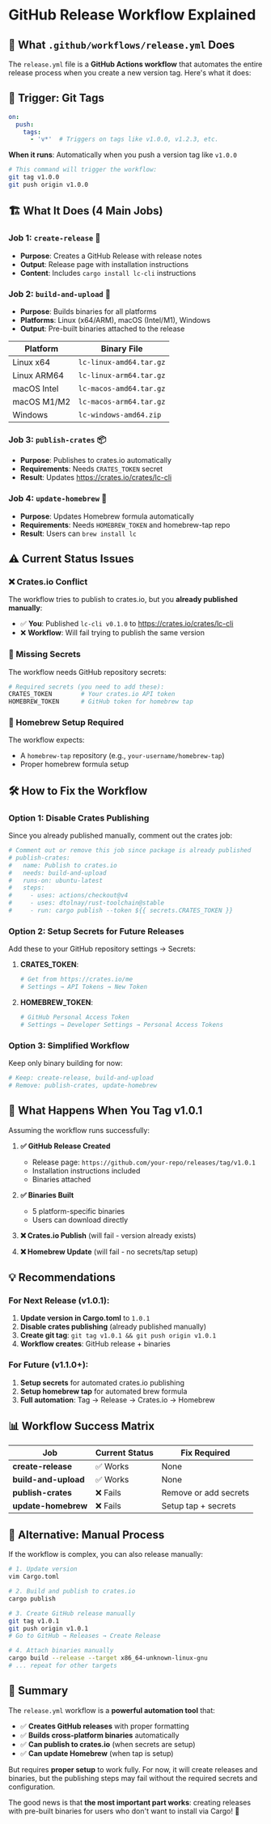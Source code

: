 # GitHub Release Workflow Explained

## 🤖 **What `.github/workflows/release.yml` Does**

The `release.yml` file is a **GitHub Actions workflow** that automates the entire release process when you create a new version tag. Here's what it does:

## 🚀 **Trigger: Git Tags**

```yaml
on:
  push:
    tags:
      - 'v*'  # Triggers on tags like v1.0.0, v1.2.3, etc.
```

**When it runs**: Automatically when you push a version tag like `v1.0.0`

```bash
# This command will trigger the workflow:
git tag v1.0.0
git push origin v1.0.0
```

## 🏗️ **What It Does (4 Main Jobs)**

### **Job 1: `create-release` 📝**
- **Purpose**: Creates a GitHub Release with release notes
- **Output**: Release page with installation instructions
- **Content**: Includes `cargo install lc-cli` instructions

### **Job 2: `build-and-upload` 🔧**  
- **Purpose**: Builds binaries for all platforms
- **Platforms**: Linux (x64/ARM), macOS (Intel/M1), Windows
- **Output**: Pre-built binaries attached to the release

| Platform | Binary File |
|----------|-------------|
| Linux x64 | `lc-linux-amd64.tar.gz` |
| Linux ARM64 | `lc-linux-arm64.tar.gz` |
| macOS Intel | `lc-macos-amd64.tar.gz` |
| macOS M1/M2 | `lc-macos-arm64.tar.gz` |
| Windows | `lc-windows-amd64.zip` |

### **Job 3: `publish-crates` 📦**
- **Purpose**: Publishes to crates.io automatically
- **Requirements**: Needs `CRATES_TOKEN` secret
- **Result**: Updates https://crates.io/crates/lc-cli

### **Job 4: `update-homebrew` 🍺**
- **Purpose**: Updates Homebrew formula automatically  
- **Requirements**: Needs `HOMEBREW_TOKEN` and homebrew-tap repo
- **Result**: Users can `brew install lc`

## ⚠️ **Current Status Issues**

### **❌ Crates.io Conflict**
The workflow tries to publish to crates.io, but you **already published manually**:
- ✅ **You**: Published `lc-cli v0.1.0` to https://crates.io/crates/lc-cli
- ❌ **Workflow**: Will fail trying to publish the same version

### **🔧 Missing Secrets**
The workflow needs GitHub repository secrets:

```bash
# Required secrets (you need to add these):
CRATES_TOKEN        # Your crates.io API token  
HOMEBREW_TOKEN      # GitHub token for homebrew tap
```

### **🍺 Homebrew Setup Required**
The workflow expects:
- A `homebrew-tap` repository (e.g., `your-username/homebrew-tap`)
- Proper homebrew formula setup

## 🛠️ **How to Fix the Workflow**

### **Option 1: Disable Crates Publishing**
Since you already published manually, comment out the crates job:

```yaml
# Comment out or remove this job since package is already published
# publish-crates:
#   name: Publish to crates.io
#   needs: build-and-upload  
#   runs-on: ubuntu-latest
#   steps:
#     - uses: actions/checkout@v4
#     - uses: dtolnay/rust-toolchain@stable
#     - run: cargo publish --token ${{ secrets.CRATES_TOKEN }}
```

### **Option 2: Setup Secrets for Future Releases**
Add these to your GitHub repository settings → Secrets:

1. **CRATES_TOKEN**: 
   ```bash
   # Get from https://crates.io/me
   # Settings → API Tokens → New Token
   ```

2. **HOMEBREW_TOKEN**:
   ```bash  
   # GitHub Personal Access Token
   # Settings → Developer Settings → Personal Access Tokens
   ```

### **Option 3: Simplified Workflow**
Keep only binary building for now:

```yaml
# Keep: create-release, build-and-upload
# Remove: publish-crates, update-homebrew  
```

## 🎯 **What Happens When You Tag v1.0.1**

Assuming the workflow runs successfully:

1. **✅ GitHub Release Created**
   - Release page: `https://github.com/your-repo/releases/tag/v1.0.1`
   - Installation instructions included
   - Binaries attached

2. **✅ Binaries Built**
   - 5 platform-specific binaries
   - Users can download directly

3. **❌ Crates.io Publish** (will fail - version already exists)
   
4. **❌ Homebrew Update** (will fail - no secrets/tap setup)

## 💡 **Recommendations**

### **For Next Release (v1.0.1)**:

1. **Update version in Cargo.toml** to `1.0.1`
2. **Disable crates publishing** (already published manually)  
3. **Create git tag**: `git tag v1.0.1 && git push origin v1.0.1`
4. **Workflow creates**: GitHub release + binaries

### **For Future (v1.1.0+)**:

1. **Setup secrets** for automated crates.io publishing
2. **Setup homebrew tap** for automated brew formula
3. **Full automation**: Tag → Release → Crates.io → Homebrew

## 📊 **Workflow Success Matrix**

| Job | Current Status | Fix Required |
|-----|----------------|-------------|
| **create-release** | ✅ Works | None |
| **build-and-upload** | ✅ Works | None |  
| **publish-crates** | ❌ Fails | Remove or add secrets |
| **update-homebrew** | ❌ Fails | Setup tap + secrets |

## 🔄 **Alternative: Manual Process**

If the workflow is complex, you can also release manually:

```bash
# 1. Update version
vim Cargo.toml

# 2. Build and publish to crates.io  
cargo publish

# 3. Create GitHub release manually
git tag v1.0.1
git push origin v1.0.1
# Go to GitHub → Releases → Create Release

# 4. Attach binaries manually
cargo build --release --target x86_64-unknown-linux-gnu
# ... repeat for other targets
```

## 🎉 **Summary**

The `release.yml` workflow is a **powerful automation tool** that:

- ✅ **Creates GitHub releases** with proper formatting
- ✅ **Builds cross-platform binaries** automatically  
- ✅ **Can publish to crates.io** (when secrets are setup)
- ✅ **Can update Homebrew** (when tap is setup)

But requires **proper setup** to work fully. For now, it will create releases and binaries, but the publishing steps may fail without the required secrets and configuration.

The good news is that **the most important part works**: creating releases with pre-built binaries for users who don't want to install via Cargo! 🚀
